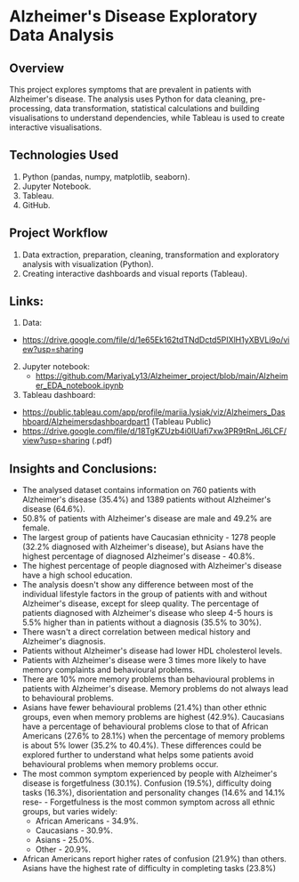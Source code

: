 # Alzheimer's Disease Exploratory Data Analysis
## Overview
This project explores symptoms that are prevalent in patients with Alzheimer's disease. The analysis uses Python for data cleaning, pre-processing, data transformation, statistical calculations and building visualisations to understand dependencies, while Tableau is used to create interactive visualisations.
## Technologies Used
1. Python (pandas, numpy, matplotlib, seaborn).
2. Jupyter Notebook.
3. Tableau.
4. GitHub.
## Project Workflow
1. Data extraction, preparation, cleaning, transformation and exploratory analysis with visualization (Python).
2. Creating interactive dashboards and visual reports (Tableau).
## Links:
1. Data:
  - https://drive.google.com/file/d/1e65Ek162tdTNdDctd5PIXlH1yXBVLi9o/view?usp=sharing
2. Jupyter notebook:
   - https://github.com/MariyaLy13/Alzheimer_project/blob/main/Alzheimer_EDA_notebook.ipynb
3. Tableau dashboard:
  - https://public.tableau.com/app/profile/mariia.lysiak/viz/Alzheimers_Dashboard/Alzheimersdashboardpart1 (Tableau Public)
  - https://drive.google.com/file/d/18TgKZUzb4i0IUafi7xw3PR9tRnLJ6LCF/view?usp=sharing  (.pdf)
## Insights and Conclusions:
- The analysed dataset contains information on 760 patients with Alzheimer's disease (35.4%) and 1389 patients without Alzheimer's disease (64.6%).
- 50.8% of patients with Alzheimer's disease are male and 49.2% are female.
- The largest group of patients have Caucasian ethnicity - 1278 people (32.2% diagnosed with Alzheimer's disease), but Asians have the highest percentage of diagnosed Alzheimer's disease - 40.8%.
- The highest percentage of people diagnosed with Alzheimer's disease have a high school education.
- The analysis doesn't show any difference between most of the individual lifestyle factors in the group of patients with and without Alzheimer's disease, except for sleep quality. The percentage of patients diagnosed with Alzheimer's disease who sleep 4-5 hours is 5.5% higher than in patients without a diagnosis (35.5% to 30%).
- There wasn't a direct correlation between medical history and Alzheimer's diagnosis.
- Patients without Alzheimer's disease had lower HDL cholesterol levels.
- Patients with Alzheimer's disease were 3 times more likely to have memory complaints and behavioural problems.
- There are 10% more memory problems than behavioural problems in patients with Alzheimer's disease. Memory problems do not always lead to behavioural problems.
- Asians have fewer behavioural problems (21.4%) than other ethnic groups, even when memory problems are highest (42.9%). Caucasians have a percentage of behavioural problems close to that of African Americans (27.6% to 28.1%) when the percentage of memory problems is about 5% lower (35.2% to 40.4%). These differences could be explored further to understand what helps some patients avoid behavioural problems when memory problems occur.
- The most common symptom experienced by people with Alzheimer's disease is forgetfulness (30.1%). Confusion (19.5%), difficulty doing tasks (16.3%), disorientation and personality changes (14.6% and 14.1% rese- - Forgetfulness is the most common symptom across all ethnic groups, but varies widely:
  - African Americans - 34.9%.
  - Caucasians - 30.9%.
  - Asians - 25.0%.
  - Other - 20.9%.
- African Americans report higher rates of confusion (21.9%) than others. Asians have the highest rate of difficulty in completing tasks (23.8%)

